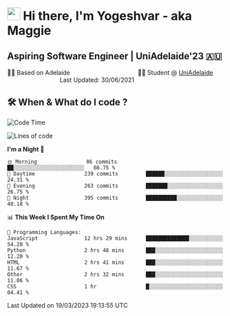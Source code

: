 <h1><img src="https://emojis.slackmojis.com/emojis/images/1531849430/4246/blob-sunglasses.gif?1531849430" width="30"/> Hi there, I'm Yogeshvar - aka Maggie</h1>

## Aspiring Software Engineer | UniAdelaide'23 🇦🇺  
🏂🏻  Based on Adelaide &nbsp;&nbsp;&nbsp;&nbsp;&nbsp;&nbsp;&nbsp;&nbsp;&nbsp;&nbsp;&nbsp;&nbsp;&nbsp;&nbsp;&nbsp;&nbsp;&nbsp;&nbsp;&nbsp;&nbsp;&nbsp;&nbsp;&nbsp;&nbsp;&nbsp;&nbsp;&nbsp;&nbsp;&nbsp;&nbsp;&nbsp;&nbsp;&nbsp;&nbsp;&nbsp;&nbsp;&nbsp;&nbsp;&nbsp;👨‍💻 Student @ [UniAdelaide](https://www.adelaide.edu.au)   &nbsp;&nbsp;&nbsp;&nbsp;&nbsp;&nbsp;&nbsp;&nbsp;&nbsp;&nbsp;&nbsp;&nbsp;&nbsp;&nbsp;&nbsp;&nbsp;&nbsp;&nbsp;&nbsp;&nbsp;&nbsp;&nbsp;&nbsp;&nbsp;&nbsp;&nbsp;&nbsp;&nbsp;&nbsp;&nbsp;&nbsp;Last Updated: 30/06/2021

## 🛠 When & What do I code ?  

<!--START_SECTION:waka-->
![Code Time](http://img.shields.io/badge/Code%20Time-2%2C014%20hrs%202%20mins-blue)

![Lines of code](https://img.shields.io/badge/From%20Hello%20World%20I%27ve%20Written-3.6%20million%20lines%20of%20code-blue)

**I'm a Night 🦉** 

```text
🌞 Morning                86 commits          ██░░░░░░░░░░░░░░░░░░░░░░░   08.75 % 
🌆 Daytime                239 commits         ██████░░░░░░░░░░░░░░░░░░░   24.31 % 
🌃 Evening                263 commits         ███████░░░░░░░░░░░░░░░░░░   26.75 % 
🌙 Night                  395 commits         ██████████░░░░░░░░░░░░░░░   40.18 % 
```


📊 **This Week I Spent My Time On** 

```text
💬 Programming Languages: 
JavaScript               12 hrs 29 mins      ██████████████░░░░░░░░░░░   54.28 % 
Python                   2 hrs 48 mins       ███░░░░░░░░░░░░░░░░░░░░░░   12.20 % 
HTML                     2 hrs 41 mins       ███░░░░░░░░░░░░░░░░░░░░░░   11.67 % 
Other                    2 hrs 32 mins       ███░░░░░░░░░░░░░░░░░░░░░░   11.06 % 
CSS                      1 hr                █░░░░░░░░░░░░░░░░░░░░░░░░   04.41 % 
```


 Last Updated on 19/03/2023 19:13:55 UTC
<!--END_SECTION:waka-->
